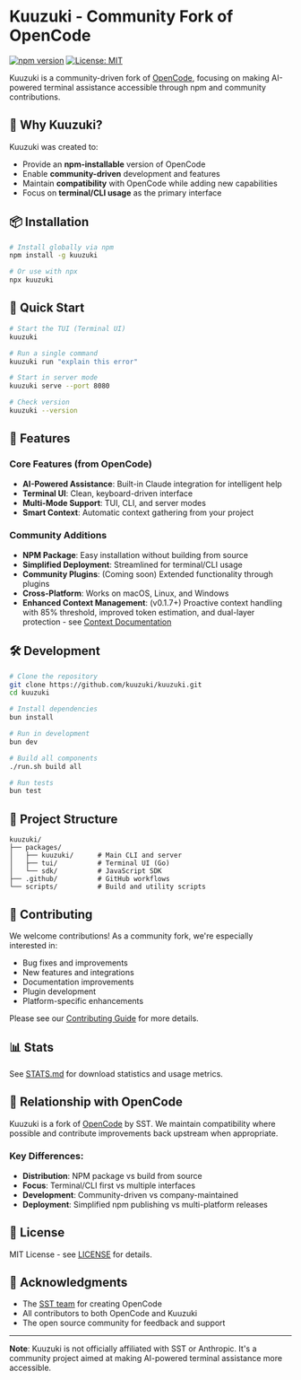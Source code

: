 # Kuuzuki - Community Fork of OpenCode

[![npm version](https://badge.fury.io/js/kuuzuki.svg)](https://www.npmjs.com/package/kuuzuki)
[![License: MIT](https://img.shields.io/badge/License-MIT-yellow.svg)](https://opensource.org/licenses/MIT)

Kuuzuki is a community-driven fork of [OpenCode](https://github.com/sst/opencode), focusing on making AI-powered terminal assistance accessible through npm and community contributions.

## 🌟 Why Kuuzuki?

Kuuzuki was created to:

- Provide an **npm-installable** version of OpenCode
- Enable **community-driven** development and features
- Maintain **compatibility** with OpenCode while adding new capabilities
- Focus on **terminal/CLI usage** as the primary interface

## 📦 Installation

```bash
# Install globally via npm
npm install -g kuuzuki

# Or use with npx
npx kuuzuki
```

## 🚀 Quick Start

```bash
# Start the TUI (Terminal UI)
kuuzuki

# Run a single command
kuuzuki run "explain this error"

# Start in server mode
kuuzuki serve --port 8080

# Check version
kuuzuki --version
```

## 🎯 Features

### Core Features (from OpenCode)

- **AI-Powered Assistance**: Built-in Claude integration for intelligent help
- **Terminal UI**: Clean, keyboard-driven interface
- **Multi-Mode Support**: TUI, CLI, and server modes
- **Smart Context**: Automatic context gathering from your project

### Community Additions

- **NPM Package**: Easy installation without building from source
- **Simplified Deployment**: Streamlined for terminal/CLI usage
- **Community Plugins**: (Coming soon) Extended functionality through plugins
- **Cross-Platform**: Works on macOS, Linux, and Windows
- **Enhanced Context Management**: (v0.1.7+) Proactive context handling with 85% threshold, improved token estimation, and dual-layer protection - see [Context Documentation](docs/CONTEXT_HANDLING.md)

## 🛠️ Development

```bash
# Clone the repository
git clone https://github.com/kuuzuki/kuuzuki.git
cd kuuzuki

# Install dependencies
bun install

# Run in development
bun dev

# Build all components
./run.sh build all

# Run tests
bun test
```

## 📁 Project Structure

```
kuuzuki/
├── packages/
│   ├── kuuzuki/      # Main CLI and server
│   ├── tui/          # Terminal UI (Go)
│   └── sdk/          # JavaScript SDK
├── .github/          # GitHub workflows
└── scripts/          # Build and utility scripts
```

## 🤝 Contributing

We welcome contributions! As a community fork, we're especially interested in:

- Bug fixes and improvements
- New features and integrations
- Documentation improvements
- Plugin development
- Platform-specific enhancements

Please see our [Contributing Guide](CONTRIBUTING.md) for more details.

## 📊 Stats

See [STATS.md](STATS.md) for download statistics and usage metrics.

## 🔗 Relationship with OpenCode

Kuuzuki is a fork of [OpenCode](https://github.com/sst/opencode) by SST. We maintain compatibility where possible and contribute improvements back upstream when appropriate.

### Key Differences:

- **Distribution**: NPM package vs build from source
- **Focus**: Terminal/CLI first vs multiple interfaces
- **Development**: Community-driven vs company-maintained
- **Deployment**: Simplified npm publishing vs multi-platform releases

## 📄 License

MIT License - see [LICENSE](LICENSE) for details.

## 🙏 Acknowledgments

- The [SST team](https://sst.dev) for creating OpenCode
- All contributors to both OpenCode and Kuuzuki
- The open source community for feedback and support

---

**Note**: Kuuzuki is not officially affiliated with SST or Anthropic. It's a community project aimed at making AI-powered terminal assistance more accessible.

